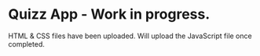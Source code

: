 # Quizz App - Work in progress.

HTML & CSS files have been uploaded. Will upload the JavaScript file once completed.
